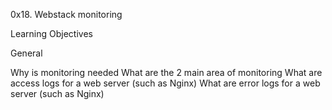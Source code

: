 0x18. Webstack monitoring

Learning Objectives

General

Why is monitoring needed
What are the 2 main area of monitoring
What are access logs for a web server (such as Nginx)
What are error logs for a web server (such as Nginx)

